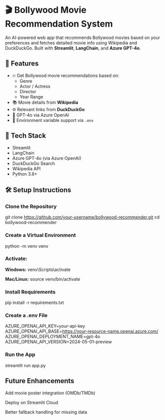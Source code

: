 # 🎬 Bollywood Movie Recommendation System

An AI-powered web app that recommends Bollywood movies based on your preferences and fetches detailed movie info using Wikipedia and DuckDuckGo. Built with **Streamlit**, **LangChain**, and **Azure GPT-4o**.


## 🚀 Features

- 🔥 Get Bollywood movie recommendations based on:
  - Genre
  - Actor / Actress
  - Director
  - Year Range
- 📚 Movie details from **Wikipedia**
- 🌐 Relevant links from **DuckDuckGo**
- 🧠 GPT-4o via Azure OpenAI
- 🔐 Environment variable support via `.env`


## 🧰 Tech Stack

- Streamlit
- LangChain
- Azure GPT-4o (via Azure OpenAI)
- DuckDuckGo Search
- Wikipedia API
- Python 3.8+


## 🛠️ Setup Instructions

### Clone the Repository

git clone https://github.com/your-username/bollywood-recommender.git
cd bollywood-recommender

### Create a Virtual Environment

python -m venv venv

### Activate:
**Windows:**
venv\Scripts\activate

**Mac/Linux:**
source venv/bin/activate

### Install Requirements
pip install -r requirements.txt

###  Create a .env File
AZURE_OPENAI_API_KEY=your-api-key
AZURE_OPENAI_API_BASE=https://your-resource-name.openai.azure.com/
AZURE_OPENAI_DEPLOYMENT_NAME=gpt-4o
AZURE_OPENAI_API_VERSION=2024-05-01-preview

### Run the App
streamlit run app.py


## Future Enhancements

 Add movie poster integration (OMDb/TMDb)

 Deploy on Streamlit Cloud

 Better fallback handling for missing data

